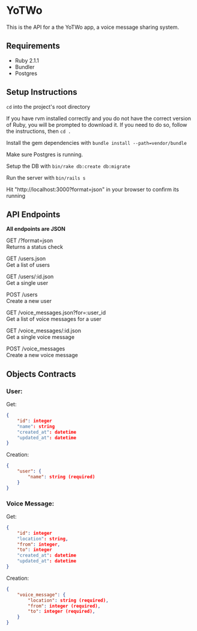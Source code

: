 # YoTWo

This is the API for a the YoTWo app, a voice message sharing system.

Requirements
--------------------------
* Ruby 2.1.1
* Bundler
* Postgres

Setup Instructions
--------------------------
`cd` into the project's root directory

If you have rvm installed correctly and you do not have the correct version of Ruby, you will be prompted to download it.
If you need to do so, follow the instructions, then `cd .`

Install the gem dependencies with `bundle install --path=vendor/bundle`

Make sure Postgres is running.

Setup the DB with `bin/rake db:create db:migrate`

Run the server with `bin/rails s`

Hit "http://localhost:3000?format=json" in your browser to confirm its running


API Endpoints
--------------------------

**All endpoints are JSON**

GET /?format=json <br/>
Returns a status check


GET /users.json <br/>
Get a list of users

GET /users/:id.json <br/>
Get a single user

POST /users <br/>
Create a new user


GET /voice_messages.json?for=:user_id <br/>
Get a list of voice messages for a user

GET /voice_messages/:id.json <br/>
Get a single voice message

POST /voice_messages <br/>
Create a new voice message


Objects Contracts
--------------------------

### User:

Get:

```json
{
    "id": integer
    "name": string
    "created_at": datetime
    "updated_at": datetime
}
```

Creation:

```json
{
    "user": {
        "name": string (required)
    }
}
```

### Voice Message:

Get:

```json
{
    "id": integer
    "location": string,
    "from": integer,
    "to": integer
    "created_at": datetime
    "updated_at": datetime
}
```

Creation:

```json
{
    "voice_message": {
        "location": string (required),
        "from": integer (required),
        "to": integer (required),
    }
}
```